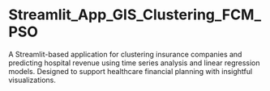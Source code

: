 # Streamlit_App_GIS_Clustering_FCM_PSO
A Streamlit-based application for clustering insurance companies and predicting hospital revenue using time series analysis and linear regression models. Designed to support healthcare financial planning with insightful visualizations.
